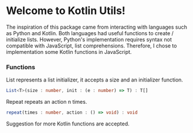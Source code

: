 # Welcome to Kotlin Utils!

The inspiration of this package came from interacting with languages such as Python and Kotlin.
Both languages had useful functions to create / initialize lists. However, Python's implementation
requires syntax not compatible with JavaScript, list comprehensions. Therefore, I chose to implementation
some Kotlin functions in JavaScript.

### Functions
List represents a list initializer, it accepts a size and an initializer function.
```typescript
List<T>(size : number, init : (e : number) => T) : T[] 
```

Repeat repeats an action n times. 
```typescript
repeat(times : number, action : () => void) : void
```

Suggestion for more Kotlin functions are accepted.


